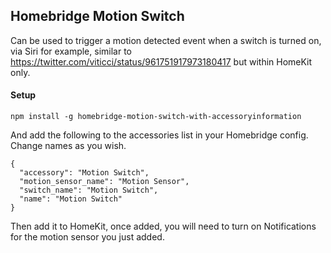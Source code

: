 ## Homebridge Motion Switch

Can be used to trigger a motion detected event when a switch is turned on, via Siri for example, similar to https://twitter.com/viticci/status/961751917973180417 but within HomeKit only.

#### Setup

`npm install -g homebridge-motion-switch-with-accessoryinformation`

And add the following to the accessories list in your Homebridge config. Change names as you wish.

```
{
  "accessory": "Motion Switch",
  "motion_sensor_name": "Motion Sensor",
  "switch_name": "Motion Switch",
  "name": "Motion Switch"
}
```

Then add it to HomeKit, once added, you will need to turn on Notifications for the motion sensor you just added.
